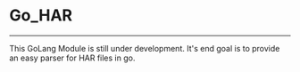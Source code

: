 # Go_HAR

---

This GoLang Module is still under development. It's end goal is to provide an easy parser for HAR files in go.
